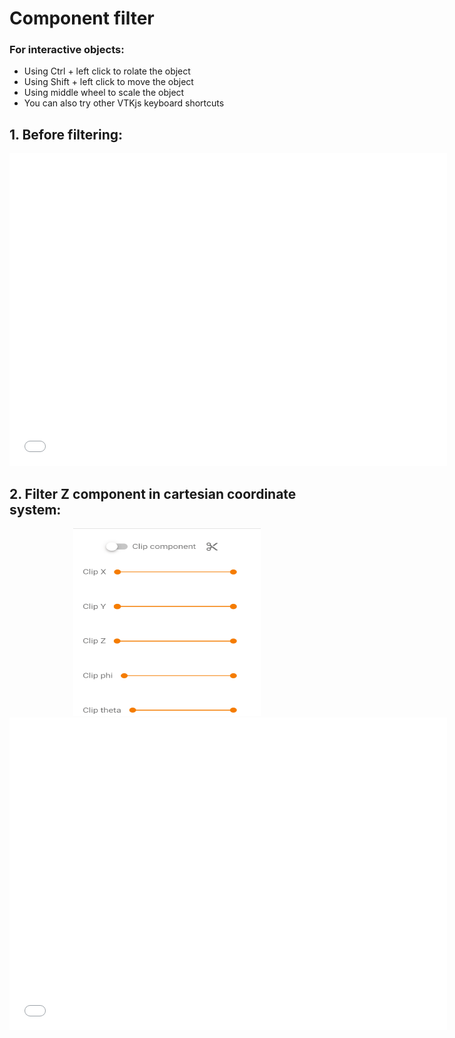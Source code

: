 
# Component filter



### For interactive objects:
* Using Ctrl + left click to rolate the object
* Using Shift + left click to move the object
* Using middle wheel to scale the object
* You can also try other VTKjs keyboard shortcuts


## 1. Before filtering:


<div style="text-align: center;">
<iframe width=700, height=500 frameBorder=0 seamless="seamless" scrolling="no" src="/assets/html/comp_filter_or.html"></iframe>
</div>



## 2. Filter Z component in cartesian coordinate system:


<div style="text-align: center;">
<img width=300, height=300 src="/assets/gif/comp_filter_z.gif" draggable="false">
</div>

<div style="text-align: center;">
<iframe width=700, height=500 frameBorder=0 seamless="seamless" scrolling="no" src="/assets/html/comp_filter_z.html"></iframe>
</div>